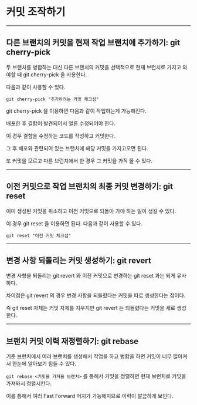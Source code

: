 # 커밋 조작하기 

***

## 다른 브랜치의 커밋을 현재 작업 브랜치에 추가하기: git cherry-pick

두 브랜치를 병합하는 대신 다른 브랜치의 커밋을 선택적으로 현재 브런치로 가지고 와야할 때 git cherry-pick 을 사용한다. 

다음과 같이 사용할 수 있다. 

`git cherry-pick "추가하려는 커밋 체크섬"`

git cherry-pick 을 이용하면 다음과 같이 작업하는게 가능해진다. 

배포한 후 결함이 발견되어서 얼른 수정되어야 한다. 

이 경우 결함을 수정하는 코드를 작성하고 커밋한다. 

그 후 배포와 관련되어 있는 브랜치에 해당 커밋을 가지고오면 된다. 

또 커밋을 모르고 다른 브런치에서 한 경우 그 커밋을 가직 올 수 있다. 

***

## 이전 커밋으로 작업 브랜치의 최종 커밋 변경하기: git reset

이미 생성된 커밋을 취소하고 이전 커밋으로 되돌아 가야 하는 일이 생길 수 있다.

이 경우 git reset 을 이용하면 된다. 다음과 같이 사용할 수 있다.

`git reset "이전 커밋 체크섬"`

***

## 변경 사항 되돌리는 커밋 생성하기: git revert

변경 사항을 되돌리는 git revert 와 이전 커밋으로 변경하는 git reset 과는 되게 유사하다. 

차이점은 git revert 의 경우 변경 사항을 되돌렸다는 커밋을 따로 생성한다는 점이다. 

즉 git reset 자체는 커밋 자체를 지우지만 git revert 는 되돌렸다는 커밋을 새로 생성한다.

***

## 브랜치 커밋 이력 재정렬하기: git rebase

기준 브런치에서 여러 브랜치를 생성해서 작업을 하고 병합을 하면 커밋이 너무 많아져서 한눈에 알아보기 힘들 수 있다. 

`git rebase <커밋을 가져올 브랜치>` 를 통해서 커밋을 정렬하면 현재 브런치로 커밋을 가져와서 정렬시킨다. 

이를 통해서 여러 Fast Forward 머지가 가능해지므로 이력이 깔끔하게 보인다.
 